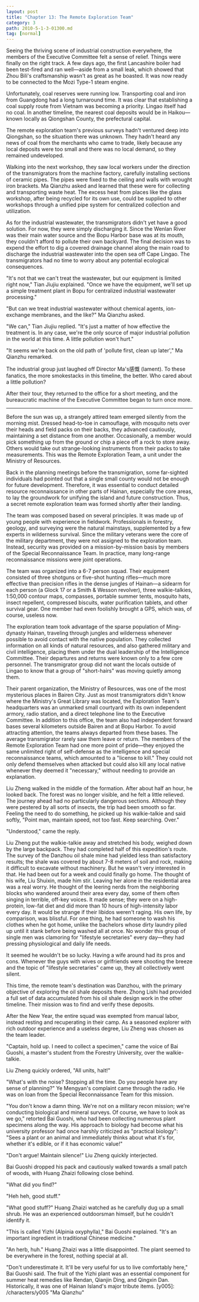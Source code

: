 ```yaml
---
layout: post
title: "Chapter 13: The Remote Exploration Team"
category: 3
path: 2010-5-1-3-01300.md
tag: [normal]
---
```


Seeing the thriving scene of industrial construction everywhere, the members of the Executive Committee felt a sense of relief. Things were finally on the right track. A few days ago, the first Lancashire boiler had been test-fired and ran well—aside from a small leak, which showed that Zhou Bili's craftsmanship wasn't as great as he boasted. It was now ready to be connected to the Mozi Type-1 steam engine.

Unfortunately, coal reserves were running low. Transporting coal and iron from Guangdong had a long turnaround time. It was clear that establishing a coal supply route from Vietnam was becoming a priority. Lingao itself had no coal. In another timeline, the nearest coal deposits would be in Haikou—known locally as Qiongshan County, the prefectural capital.

The remote exploration team's previous surveys hadn't ventured deep into Qiongshan, so the situation there was unknown. They hadn't heard any news of coal from the merchants who came to trade, likely because any local deposits were too small and there was no local demand, so they remained undeveloped.

Walking into the next workshop, they saw local workers under the direction of the transmigrators from the machine factory, carefully installing sections of ceramic pipes. The pipes were fixed to the ceiling and walls with wrought iron brackets. Ma Qianzhu asked and learned that these were for collecting and transporting waste heat. The excess heat from places like the glass workshop, after being recycled for its own use, could be supplied to other workshops through a unified pipe system for centralized collection and utilization.

As for the industrial wastewater, the transmigrators didn't yet have a good solution. For now, they were simply discharging it. Since the Wenlan River was their main water source and the Bopu Harbor base was at its mouth, they couldn't afford to pollute their own backyard. The final decision was to expend the effort to dig a covered drainage channel along the main road to discharge the industrial wastewater into the open sea off Cape Lingao. The transmigrators had no time to worry about any potential ecological consequences.

"It's not that we can't treat the wastewater, but our equipment is limited right now," Tian Jiujiu explained. "Once we have the equipment, we'll set up a simple treatment plant in Bopu for centralized industrial wastewater processing."

"But can we treat industrial wastewater without chemical agents, ion-exchange membranes, and the like?" Ma Qianzhu asked.

"We can," Tian Jiujiu replied. "It's just a matter of how effective the treatment is. In any case, we're the only source of major industrial pollution in the world at this time. A little pollution won't hurt."

"It seems we're back on the old path of 'pollute first, clean up later'," Ma Qianzhu remarked.

The industrial group just laughed off Director Ma's感慨 (lament). To these fanatics, the more smokestacks in this timeline, the better. Who cared about a little pollution?

After their tour, they returned to the office for a short meeting, and the bureaucratic machine of the Executive Committee began to turn once more.

***

Before the sun was up, a strangely attired team emerged silently from the morning mist. Dressed head-to-toe in camouflage, with mosquito nets over their heads and field packs on their backs, they advanced cautiously, maintaining a set distance from one another. Occasionally, a member would pick something up from the ground or chip a piece off a rock to store away. Others would take out strange-looking instruments from their packs to take measurements. This was the Remote Exploration Team, a unit under the Ministry of Resources.

Back in the planning meetings before the transmigration, some far-sighted individuals had pointed out that a single small county would not be enough for future development. Therefore, it was essential to conduct detailed resource reconnaissance in other parts of Hainan, especially the core areas, to lay the groundwork for unifying the island and future construction. Thus, a secret remote exploration team was formed shortly after their landing.

The team was composed based on several principles. It was made up of young people with experience in fieldwork. Professionals in forestry, geology, and surveying were the natural mainstays, supplemented by a few experts in wilderness survival. Since the military veterans were the core of the military department, they were not assigned to the exploration team. Instead, security was provided on a mission-by-mission basis by members of the Special Reconnaissance Team. In practice, many long-range reconnaissance missions were joint operations.

The team was organized into a 6-7 person squad. Their equipment consisted of three shotguns or five-shot hunting rifles—much more effective than precision rifles in the dense jungles of Hainan—a sidearm for each person (a Glock 17 or a Smith & Wesson revolver), three walkie-talkies, 1:50,000 contour maps, compasses, portable summer tents, mosquito hats, insect repellent, compressed biscuits, water purification tablets, and other survival gear. One member had even foolishly brought a GPS, which was, of course, useless now.

The exploration team took advantage of the sparse population of Ming-dynasty Hainan, traveling through jungles and wilderness whenever possible to avoid contact with the native population. They collected information on all kinds of natural resources, and also gathered military and civil intelligence, placing them under the dual leadership of the Intelligence Committee. Their departures and returns were known only to a few core personnel. The transmigrator group did not want the locals outside of Lingao to know that a group of "short-hairs" was moving quietly among them.

Their parent organization, the Ministry of Resources, was one of the most mysterious places in Bairen City. Just as most transmigrators didn't know where the Ministry's Great Library was located, the Exploration Team's headquarters was an unmarked small courtyard with its own independent armory, radio station, and a direct telephone line to the Executive Committee. In addition to this office, the team also had independent forward bases several kilometers outside Bairen and at Bopu Harbor. To avoid attracting attention, the teams always departed from these bases. The average transmigrator rarely saw them leave or return. The members of the Remote Exploration Team had one more point of pride—they enjoyed the same unlimited right of self-defense as the intelligence and special reconnaissance teams, which amounted to a "license to kill." They could not only defend themselves when attacked but could also kill any local native whenever they deemed it "necessary," without needing to provide an explanation.

Liu Zheng walked in the middle of the formation. After about half an hour, he looked back. The forest was no longer visible, and he felt a little relieved. The journey ahead had no particularly dangerous sections. Although they were pestered by all sorts of insects, the trip had been smooth so far. Feeling the need to do something, he picked up his walkie-talkie and said softly, "Point man, maintain speed, not too fast. Keep searching. Over."

"Understood," came the reply.

Liu Zheng put the walkie-talkie away and stretched his body, weighed down by the large backpack. They had completed half of this expedition's route. The survey of the Danzhou oil shale mine had yielded less than satisfactory results; the shale was covered by about 7-8 meters of soil and rock, making it difficult to excavate without machinery. But he wasn't very interested in that. He had been out for a week and could finally go home. The thought of his wife, Liu Shuixin, made him stir. Leaving her alone in the residential area was a real worry. He thought of the leering nerds from the neighboring blocks who wandered around their area every day, some of them often singing in terrible, off-key voices. It made sense; they were on a high-protein, low-fat diet and did more than 10 hours of high-intensity labor every day. It would be strange if their libidos weren't raging. His own life, by comparison, was blissful. For one thing, he had someone to wash his clothes when he got home, unlike the bachelors whose dirty laundry piled up until it stank before being washed all at once. No wonder this group of single men was clamoring for "lifestyle secretaries" every day—they had pressing physiological and daily life needs.

It seemed he wouldn't be so lucky. Having a wife around had its pros and cons. Whenever the guys with wives or girlfriends were shooting the breeze and the topic of "lifestyle secretaries" came up, they all collectively went silent.

This time, the remote team's destination was Danzhou, with the primary objective of exploring the oil shale deposits there. Zhong Lishi had provided a full set of data accumulated from his oil shale design work in the other timeline. Their mission was to find and verify these deposits.

After the New Year, the entire squad was exempted from manual labor, instead resting and recuperating in their camp. As a seasoned explorer with rich outdoor experience and a useless degree, Liu Zheng was chosen as the team leader.

"Captain, hold up. I need to collect a specimen," came the voice of Bai Guoshi, a master's student from the Forestry University, over the walkie-talkie.

Liu Zheng quickly ordered, "All units, halt!"

"What's with the noise? Stopping all the time. Do you people have any sense of planning?" Ye Mengyan's complaint came through the radio. He was on loan from the Special Reconnaissance Team for this mission.

"You don't know a damn thing. We're not on a military recon mission; we're conducting biological and mineral surveys. Of course, we have to look as we go," retorted Bai Guoshi, who had been collecting numerous plant specimens along the way. His approach to biology had become what his university professor had once harshly criticized as "practical biology": "Sees a plant or an animal and immediately thinks about what it's for, whether it's edible, or if it has economic value!"

"Don't argue! Maintain silence!" Liu Zheng quickly interjected.

Bai Guoshi dropped his pack and cautiously walked towards a small patch of woods, with Huang Zhaizi following close behind.

"What did you find?"

"Heh heh, good stuff."

"What good stuff?" Huang Zhaizi watched as he carefully dug up a small shrub. He was an experienced outdoorsman himself, but he couldn't identify it.

"This is called Yizhi (Alpinia oxyphylla)," Bai Guoshi explained. "It's an important ingredient in traditional Chinese medicine."

"An herb, huh." Huang Zhaizi was a little disappointed. The plant seemed to be everywhere in the forest, nothing special at all.

"Don't underestimate it. It'll be very useful for us to live comfortably here," Bai Guoshi said. The fruit of the Yizhi plant was an essential component for summer heat remedies like Rendan, Qianjin Ding, and Qingxin Dan. Historically, it was one of Hainan Island's major tribute items.
[y005]: /characters/y005 "Ma Qianzhu"